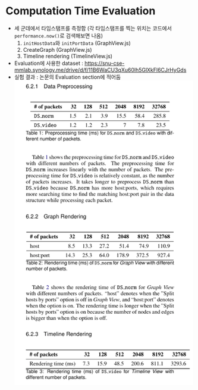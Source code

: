 # Computation Time Evaluation
- 세 군데에서 타임스탬프를 측정함 (각 타임스탬프를 찍는 위치는 코드에서 `performance.now()`로 검색해보면 나옴)
    1. `initHostData`와 `initPortData` (GraphView.js)
    2. CreateGraph (GraphView.js)
    3. Timeline rendering (TimelineView.js)
- Evaluation에 사용한 dataset : <https://snu-cse-mmlab.synology.me/drive/d/f/11B6WaCU3qXu60lh5GlXkFl6CJrHyGds>
- 실험 결과 : 논문의 Evaluation section에 적어둠
    ![alt text](image.png)